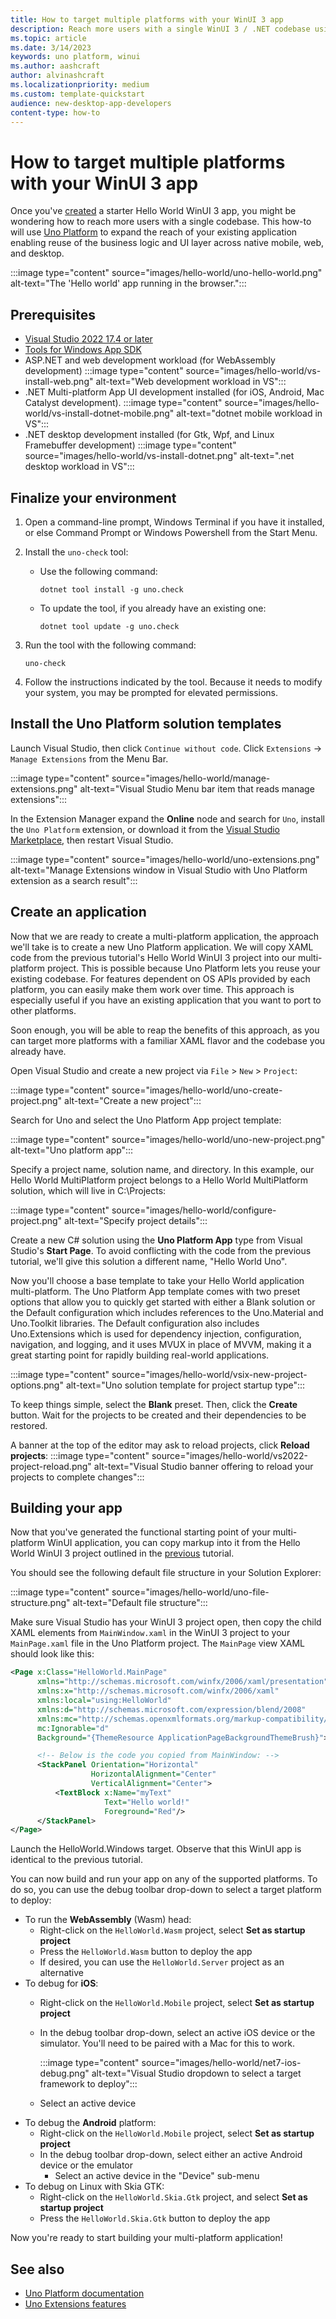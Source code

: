 ```yaml
---
title: How to target multiple platforms with your WinUI 3 app
description: Reach more users with a single WinUI 3 / .NET codebase using Uno Platform.
ms.topic: article
ms.date: 3/14/2023
keywords: uno platform, winui
ms.author: aashcraft
author: alvinashcraft
ms.localizationpriority: medium
ms.custom: template-quickstart
audience: new-desktop-app-developers
content-type: how-to
---
```


# How to target multiple platforms with your WinUI 3 app

Once you've [created](./hello-world-winui3.md) a starter Hello World WinUI 3 app, you might be wondering how to reach more users with a single codebase. This how-to will use [Uno Platform](https://platform.uno/) to expand the reach of your existing application enabling reuse of the business logic and UI layer across native mobile, web, and desktop.

:::image type="content" source="images/hello-world/uno-hello-world.png" alt-text="The 'Hello world' app running in the browser.":::

## Prerequisites

- [Visual Studio 2022 17.4 or later](https://visualstudio.microsoft.com/#vs-section)
- [Tools for Windows App SDK](../windows-app-sdk/set-up-your-development-environment.md)
- ASP.NET and web development workload (for WebAssembly development)
:::image type="content" source="images/hello-world/vs-install-web.png" alt-text="Web development workload in VS":::
- .NET Multi-platform App UI development installed (for iOS, Android, Mac Catalyst development).
:::image type="content" source="images/hello-world/vs-install-dotnet-mobile.png" alt-text="dotnet mobile workload in VS":::
- .NET desktop development installed (for Gtk, Wpf, and Linux Framebuffer development)
:::image type="content" source="images/hello-world/vs-install-dotnet.png" alt-text=".net desktop workload in VS":::

## Finalize your environment

1. Open a command-line prompt, Windows Terminal if you have it installed, or else Command Prompt or Windows Powershell from the Start Menu.

2. Install the `uno-check` tool:
    - Use the following command:

        `dotnet tool install -g uno.check`

    - To update the tool, if you already have an existing one:

        `dotnet tool update -g uno.check`

3. Run the tool with the following command:

    `uno-check`

4. Follow the instructions indicated by the tool. Because it needs to modify your system, you may be prompted for elevated permissions.

## Install the Uno Platform solution templates

Launch Visual Studio, then click `Continue without code`. Click `Extensions` -> `Manage Extensions` from the Menu Bar.

:::image type="content" source="images/hello-world/manage-extensions.png" alt-text="Visual Studio Menu bar item that reads manage extensions":::

In the Extension Manager expand the **Online** node and search for `Uno`, install the `Uno Platform` extension, or download it from the [Visual Studio Marketplace](https://marketplace.visualstudio.com/items?itemName=unoplatform.uno-platform-addin-2022), then restart Visual Studio.

:::image type="content" source="images/hello-world/uno-extensions.png" alt-text="Manage Extensions window in Visual Studio with Uno Platform extension as a search result":::

## Create an application

Now that we are ready to create a multi-platform application, the approach we'll take is to create a new Uno Platform application. We will copy XAML code from the previous tutorial's Hello World WinUI 3 project into our multi-platform project. This is possible because Uno Platform lets you reuse your existing codebase. For features dependent on OS APIs provided by each platform, you can easily make them work over time. This approach is especially useful if you have an existing application that you want to port to other platforms.

Soon enough, you will be able to reap the benefits of this approach, as you can target more platforms with a familiar XAML flavor and the codebase you already have.

Open Visual Studio and create a new project via `File` > `New` > `Project`:

:::image type="content" source="images/hello-world/uno-create-project.png" alt-text="Create a new project":::

Search for Uno and select the Uno Platform App project template:

:::image type="content" source="images/hello-world/uno-new-project.png" alt-text="Uno platform app":::

Specify a project name, solution name, and directory. In this example, our Hello World MultiPlatform project belongs to a Hello World MultiPlatform solution, which will live in C:\Projects:

:::image type="content" source="images/hello-world/configure-project.png" alt-text="Specify project details":::

Create a new C# solution using the **Uno Platform App** type from Visual Studio's **Start Page**. To avoid conflicting with the code from the previous tutorial, we'll give this solution a different name, "Hello World Uno".

Now you'll choose a base template to take your Hello World application multi-platform. The Uno Platform App template comes with two preset options that allow you to quickly get started with either a Blank solution or the Default configuration which includes references to the Uno.Material and Uno.Toolkit libraries. The Default configuration also includes Uno.Extensions which is used for dependency injection, configuration, navigation, and logging, and it uses MVUX in place of MVVM, making it a great starting point for rapidly building real-world applications. 

:::image type="content" source="images/hello-world/vsix-new-project-options.png" alt-text="Uno solution template for project startup type":::

To keep things simple, select the **Blank** preset. Then, click the **Create** button. Wait for the projects to be created and their dependencies to be restored.

A banner at the top of the editor may ask to reload projects, click **Reload projects**:
:::image type="content" source="images/hello-world/vs2022-project-reload.png" alt-text="Visual Studio banner offering to reload your projects to complete changes":::

## Building your app

Now that you've generated the functional starting point of your multi-platform WinUI application, you can copy markup into it from the Hello World WinUI 3 project outlined in the [previous](./hello-world-winui3.md) tutorial.

You should see the following default file structure in your Solution Explorer:

:::image type="content" source="images/hello-world/uno-file-structure.png" alt-text="Default file structure":::

Make sure Visual Studio has your WinUI 3 project open, then copy the child XAML elements from `MainWindow.xaml` in the WinUI 3 project to your `MainPage.xaml` file in the Uno Platform project. The `MainPage` view XAML should look like this:

```xml
<Page x:Class="HelloWorld.MainPage"
	  xmlns="http://schemas.microsoft.com/winfx/2006/xaml/presentation"
	  xmlns:x="http://schemas.microsoft.com/winfx/2006/xaml"
	  xmlns:local="using:HelloWorld"
	  xmlns:d="http://schemas.microsoft.com/expression/blend/2008"
	  xmlns:mc="http://schemas.openxmlformats.org/markup-compatibility/2006"
	  mc:Ignorable="d"
	  Background="{ThemeResource ApplicationPageBackgroundThemeBrush}">

      <!-- Below is the code you copied from MainWindow: -->
      <StackPanel Orientation="Horizontal"
                  HorizontalAlignment="Center"
                  VerticalAlignment="Center">
          <TextBlock x:Name="myText" 
                     Text="Hello world!"
                     Foreground="Red"/>
      </StackPanel>
</Page>
```

Launch the HelloWorld.Windows target. Observe that this WinUI app is identical to the previous tutorial.

You can now build and run your app on any of the supported platforms. To do so, you can use the debug toolbar drop-down to select a target platform to deploy:

* To run the **WebAssembly** (Wasm) head:
    - Right-click on the `HelloWorld.Wasm` project, select **Set as startup project**
    - Press the `HelloWorld.Wasm` button to deploy the app
    - If desired, you can use the `HelloWorld.Server` project as an alternative
* To debug for **iOS**:
    - Right-click on the `HelloWorld.Mobile` project, select **Set as startup project**
    - In the debug toolbar drop-down, select an active iOS device or the simulator. You'll need to be paired with a Mac for this to work.

      :::image type="content" source="images/hello-world/net7-ios-debug.png" alt-text="Visual Studio dropdown to select a target framework to deploy":::

    - Select an active device
* To debug the **Android** platform:
    - Right-click on the `HelloWorld.Mobile` project, select **Set as startup project**
    - In the debug toolbar drop-down, select either an active Android device or the emulator
        - Select an active device in the "Device" sub-menu
* To debug on Linux with Skia GTK:
    - Right-click on the `HelloWorld.Skia.Gtk` project, and select **Set as startup project**
    - Press the `HelloWorld.Skia.Gtk` button to deploy the app


Now you're ready to start building your multi-platform application!


## See also

- [Uno Platform documentation](https://platform.uno/docs/articles/intro.html)
- [Uno Extensions features](https://platform.uno/docs/articles/external/uno.extensions/doc/ExtensionsOverview.html#learn-about-unoextensions-features)